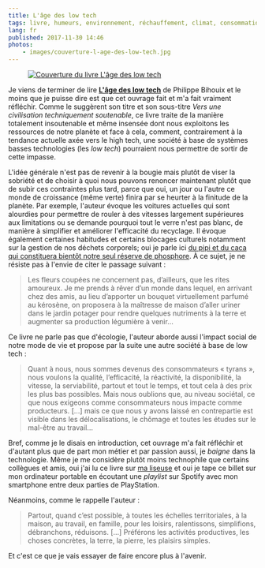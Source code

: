 ```yaml
---
title: L'âge des low tech
tags: livre, humeurs, environnement, réchauffement, climat, consommation, low tech
lang: fr
published: 2017-11-30 14:46
photos:
    - images/couverture-l-age-des-low-tech.jpg
---
```


<figure class="object-left bordered">
    <a href="/images/couverture-l-age-des-low-tech.jpg"><img loading="lazy" src="/images/220x/couverture-l-age-des-low-tech.jpg" alt="Couverture du livre L'âge des low tech"></a>
</figure>

Je viens de terminer de lire [**L'âge des low
tech**](https://www.chez-mon-libraire.fr/livre/9782021160727-l-age-des-low-tech-vers-une-civilisation-techniquement-soutenable-philippe-bihouix/)
de Philippe Bihouix et le moins que je puisse dire est que cet ouvrage fait et
m'a fait vraiment réfléchir. Comme le suggèrent son titre et son sous-titre
*Vers une civilisation techniquement soutenable*, ce livre traite de la manière
totalement insoutenable et même insensée dont nous exploitons les ressources de
notre planète et face à cela, comment, contrairement à la tendance actuelle axée
vers le high tech, une société à base de systèmes basses technologies (les *low
tech*) pourraient nous permettre de sortir de cette impasse.

L'idée générale n'est pas de revenir à la bougie mais plutôt de viser la
sobriété et de choisir à quoi nous pouvons renoncer maintenant plutôt que de
subir ces contraintes plus tard, parce que oui, un jour ou l'autre ce monde de
croissance (même verte) finira par se heurter à la finitude de la planète. Par
exemple, l'auteur évoque les voitures actuelles qui sont alourdies pour
permettre de rouler à des vitesses largement supérieures aux limitations ou se
demande pourquoi tout le verre n'est pas blanc, de manière à simplifier et
améliorer l'efficacité du recyclage. Il évoque également certaines habitudes et
certains blocages culturels notamment sur la gestion de nos déchets corporels;
oui je parle ici [du pipi et du caca qui constituera bientôt notre seul réserve
de
phosphore](http://www.lejardinvivant.fr/2017/11/08/phosphore-or-des-pauvres-dechets-corporels/).
À ce sujet, je ne résiste pas à l'envie de citer le passage suivant&nbsp;:

> Les fleurs coupées ne concernent pas, d’ailleurs, que les rites amoureux. Je
> me prends à rêver d’un monde dans lequel, en arrivant chez des amis, au lieu
> d’apporter un bouquet virtuellement parfumé au kérosène, on proposera à la
> maîtresse de maison d’aller uriner dans le jardin potager pour rendre quelques
> nutriments à la terre et augmenter sa production légumière à venir…

Ce livre ne parle pas que d'écologie, l'auteur aborde aussi l'impact social de
notre mode de vie et propose par la suite une autre société à base de low tech&nbsp;:

> Quant à nous, nous sommes devenus des consommateurs « tyrans », nous voulons
> la qualité, l’efficacité, la réactivité, la disponibilité, la vitesse, la
> serviabilité, partout et tout le temps, et tout cela à des prix les plus bas
> possibles. Mais nous oublions que, au niveau sociétal, ce que nous exigeons
> comme consommateurs nous impacte comme producteurs. […] mais ce que nous
> y avons laissé en contrepartie est visible dans les délocalisations, le
> chômage et toutes les études sur le mal-être au travail…

Bref, comme je le disais en introduction, cet ouvrage m'a fait réfléchir et
d'autant plus que de part mon métier et par passion aussi, je *baigne* dans la
technologie. Même je me considère plutôt moins technophile que certains
collègues et amis, oui j'ai lu ce livre sur [ma
liseuse](/post/liseuse-touch-lux-3-tea/) et oui je tape ce billet sur mon
ordinateur portable en écoutant une *playlist* sur Spotify avec mon smartphone
entre deux parties de PlayStation.

Néanmoins, comme le rappelle l'auteur&nbsp;:

> Partout, quand c’est possible, à toutes les échelles territoriales, à la
> maison, au travail, en famille, pour les loisirs, ralentissons, simplifions,
> débranchons, réduisons. […] Préférons les activités productives, les choses
> concrètes, la terre, la pierre, les plaisirs simples.

Et c'est ce que je vais essayer de faire encore plus à l'avenir.
